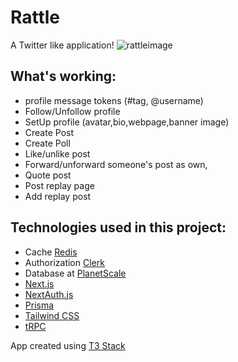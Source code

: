 # Rattle
A Twitter like application!
![rattleimage](https://github.com/Radseq/Rattle/assets/3647994/6df49747-b5e8-4e77-9301-2f3023fe9d3b)

## What's working:
- profile message tokens (#tag, @username)
- Follow/Unfollow profile
- SetUp profile (avatar,bio,webpage,banner image)
- Create Post
- Create Poll
- Like/unlike post
- Forward/unforward someone's post as own,
- Quote post
- Post replay page
- Add replay post

## Technologies used in this project:
- Cache [Redis](https://upstash.com/)
- Authorization [Clerk](https://clerk.com/)
- Database at [PlanetScale](https://planetscale.com/)
- [Next.js](https://nextjs.org)
- [NextAuth.js](https://next-auth.js.org)
- [Prisma](https://prisma.io)
- [Tailwind CSS](https://tailwindcss.com)
- [tRPC](https://trpc.io)

App created using [T3 Stack](https://create.t3.gg/)

